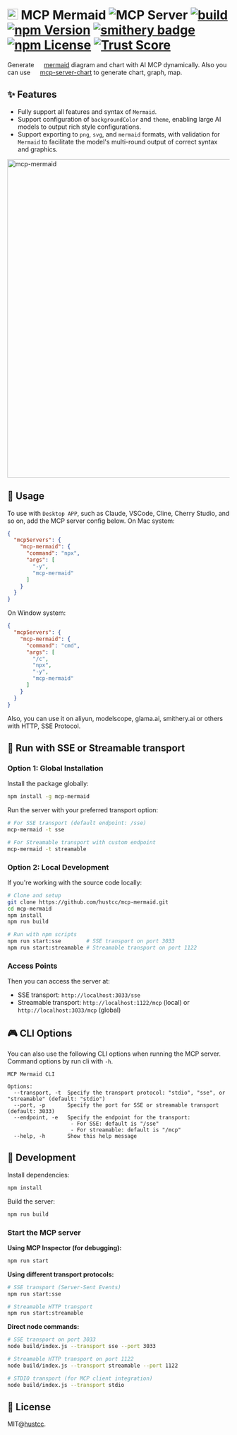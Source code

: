 # <img src="https://mermaid.js.org/favicon.svg" height="24"/> MCP Mermaid ![](https://badge.mcpx.dev?type=server 'MCP Server')  [![build](https://github.com/hustcc/mcp-mermaid/actions/workflows/build.yml/badge.svg)](https://github.com/hustcc/mcp-mermaid/actions/workflows/build.yml) [![npm Version](https://img.shields.io/npm/v/mcp-mermaid.svg)](https://www.npmjs.com/package/mcp-mermaid) [![smithery badge](https://smithery.ai/badge/@hustcc/mcp-mermaid)](https://smithery.ai/server/@hustcc/mcp-mermaid) [![npm License](https://img.shields.io/npm/l/mcp-mermaid.svg)](https://www.npmjs.com/package/mcp-mermaid) [![Trust Score](https://archestra.ai/mcp-catalog/api/badge/quality/hustcc/mcp-mermaid)](https://archestra.ai/mcp-catalog/hustcc__mcp-mermaid)

Generate <img src="https://mermaid.js.org/favicon.svg" height="14"/> [mermaid](https://mermaid.js.org/) diagram and chart with AI MCP dynamically. Also you can use <img src="https://mdn.alipayobjects.com/huamei_qa8qxu/afts/img/A*ZFK8SrovcqgAAAAAAAAAAAAAemJ7AQ/original" height="14"/> [mcp-server-chart](https://github.com/antvis/mcp-server-chart) to generate chart, graph, map.


## ✨ Features

- Fully support all features and syntax of `Mermaid`.
- Support configuration of `backgroundColor` and `theme`, enabling large AI models to output rich style configurations.
- Support exporting to `png`, `svg`, and `mermaid` formats, with validation for `Mermaid` to facilitate the model's multi-round output of correct syntax and graphics.

<img width="720" alt="mcp-mermaid" src="https://mermaid.js.org/header.png" />


## 🤖 Usage

To use with `Desktop APP`, such as Claude, VSCode, Cline, Cherry Studio, and so on, add the  MCP server config below. On Mac system:

```json
{
  "mcpServers": {
    "mcp-mermaid": {
      "command": "npx",
      "args": [
        "-y",
        "mcp-mermaid"
      ]
    }
  }
}
```

On Window system:

```json
{
  "mcpServers": {
    "mcp-mermaid": {
      "command": "cmd",
      "args": [
        "/c",
        "npx",
        "-y",
        "mcp-mermaid"
      ]
    }
  }
}
```

Also, you can use it on aliyun, modelscope, glama.ai, smithery.ai or others with HTTP, SSE Protocol.


## 🚰 Run with SSE or Streamable transport

### Option 1: Global Installation

Install the package globally:

```bash
npm install -g mcp-mermaid
```

Run the server with your preferred transport option:

```bash
# For SSE transport (default endpoint: /sse)
mcp-mermaid -t sse

# For Streamable transport with custom endpoint
mcp-mermaid -t streamable
```

### Option 2: Local Development

If you're working with the source code locally:

```bash
# Clone and setup
git clone https://github.com/hustcc/mcp-mermaid.git
cd mcp-mermaid
npm install
npm run build

# Run with npm scripts
npm run start:sse        # SSE transport on port 3033
npm run start:streamable # Streamable transport on port 1122
```

### Access Points

Then you can access the server at:

- SSE transport: `http://localhost:3033/sse`
- Streamable transport: `http://localhost:1122/mcp` (local) or `http://localhost:3033/mcp` (global)

## 🎮 CLI Options

You can also use the following CLI options when running the MCP server. Command options by run cli with `-h`.

```plain
MCP Mermaid CLI

Options:
  --transport, -t  Specify the transport protocol: "stdio", "sse", or "streamable" (default: "stdio")
  --port, -p       Specify the port for SSE or streamable transport (default: 3033)
  --endpoint, -e   Specify the endpoint for the transport:
                    - For SSE: default is "/sse"
                    - For streamable: default is "/mcp"
  --help, -h       Show this help message
```

## 🔨 Development

Install dependencies:

```bash
npm install
```

Build the server:

```bash
npm run build
```

### Start the MCP server

**Using MCP Inspector (for debugging):**

```bash
npm run start
```

**Using different transport protocols:**

```bash
# SSE transport (Server-Sent Events)
npm run start:sse

# Streamable HTTP transport
npm run start:streamable
```

**Direct node commands:**

```bash
# SSE transport on port 3033
node build/index.js --transport sse --port 3033

# Streamable HTTP transport on port 1122
node build/index.js --transport streamable --port 1122

# STDIO transport (for MCP client integration)
node build/index.js --transport stdio
```

## 📄 License

MIT@[hustcc](https://github.com/hustcc).
